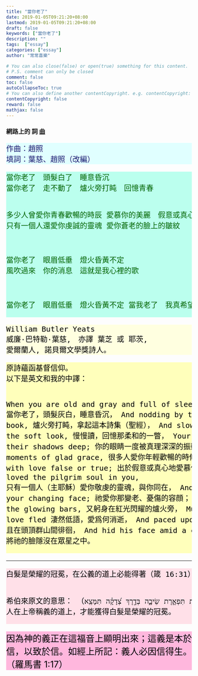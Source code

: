 ```yaml
---
title: "當你老了"
date: 2019-01-05T09:21:20+08:00
lastmod: 2019-01-05T09:21:20+08:00
draft: false
keywords: ["當你老了"]
description: ""
tags:  ["essay"]
categories: ["essay"]
author: "常常喜樂"

# You can also close(false) or open(true) something for this content.
# P.S. comment can only be closed
comment: false
toc: false
autoCollapseToc: true
# You can also define another contentCopyright. e.g. contentCopyright: "This is another copyright."
contentCopyright: false
reward: false
mathjax: false
---
```


### 網路上的 詞 [曲](/mp3-essay/當你老了.mp3 "當你老了")

<div style="background-color:#E0FFFF"><font size="5", color="#191970">
<pre>
作曲：趙照
填詞：葉慈、趙照（改編）
</pre>
</font>
</div>

<div style="background-color:#BBFFEE"><font size="5", color="#006400">
<pre>
當你老了　頭髮白了　睡意昏沉
當你老了　走不動了　爐火旁打盹　回憶青春

多少人曾愛你青春歡暢的時辰
愛慕你的美麗　假意或真心
只有一個人還愛你虔誠的靈魂
愛你蒼老的臉上的皺紋

當你老了　眼眉低垂　燈火昏黃不定
風吹過來　你的消息　這就是我心裡的歌

當你老了　眼眉低垂　燈火昏黃不定
當我老了　我真希望　這首歌是唱給你的
</pre>
</font>
</div>

<div style="background-color:#FFFFE0"><font size="5", color="#000000">
<pre>
William Butler Yeats
威廉·巴特勒·葉慈,　亦譯 葉芝 或 耶茨,
愛爾蘭人, 諾貝爾文學獎詩人。
</pre>
</font>
</div>

<div style="background-color:#FFFFBB"><font size="5", color="#000000">
<pre>
原詩蘊函基督信仰。
以下是英文和我的中譯：

When you are old and gray and full of sleep,
當你老了，頭髮灰白，睡意昏沉，
And nodding by the fire, take down this book,
爐火旁打盹，拿起這本詩集（聖經），
And slowly read, and dream of the soft look,
慢慢讀，回憶那柔和的一瞥，
Your eyes had once, and of their shadows deep;
你的眼睛一度被真理深深的振動；
How many loved your moments of glad grace,
很多人愛你年輕歡暢的時候，
And loved your beauty with love false or true;
出於假意或真心地愛慕你的美貌；
But one man loved the pilgrim soul in you,
只有一個人（主耶穌）愛你敬虔的靈魂，與你同在，
And loved the sorrows of your changing face;
祂愛你那變老、憂傷的容顔；
And bending down beside the glowing bars,
又躬身在紅光閃耀的爐火旁，
Murmur, a little sadly, how love fled
淒然低語，愛爲何消逝，
And paced upon the mountains overhead,
且在頭頂群山間徘徊，
And hid his face amid a crowd of stars.
將祂的臉隱沒在眾星之中。
</pre>
</font>
</div>

---

<div style="background-color:#FFE0E8"><font size="5", color="#000000">
<pre>
白髮是榮耀的冠冕，在公義的道上必能得著（箴 16:31）

希伯來原文的意思：
（עֲטֶ֣רֶת תִּפְאֶ֣רֶת שֵׂיבָ֑ה בְּדֶ֥רֶךְ צְ֝דָקָ֗ה תִּמָּצֵֽא）
人在上帝稱義的道上，才能獲得白髮是榮耀的冠冕。
</pre>
</font>
</div>

<div style="background-color:#FFB7DD"><font size="5", color="#000000">
因為神的義正在這福音上顯明出來；這義是本於信，以致於信。如經上所記：義人必因信得生。（羅馬書 1:17）
</font>
</div>